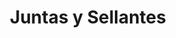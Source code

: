 ---
title: "Juntas  y Sellantes"
id: "4"
imagen: ""
link: ''
catalogo: ''
meta_keywords: ''
meta_description: ''
weight: "1"
menu:
  principal:
    parent: Servicios
    weight: 10

---